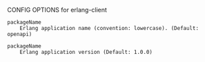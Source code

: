 
CONFIG OPTIONS for erlang-client

	packageName
	    Erlang application name (convention: lowercase). (Default: openapi)

	packageName
	    Erlang application version (Default: 1.0.0)


